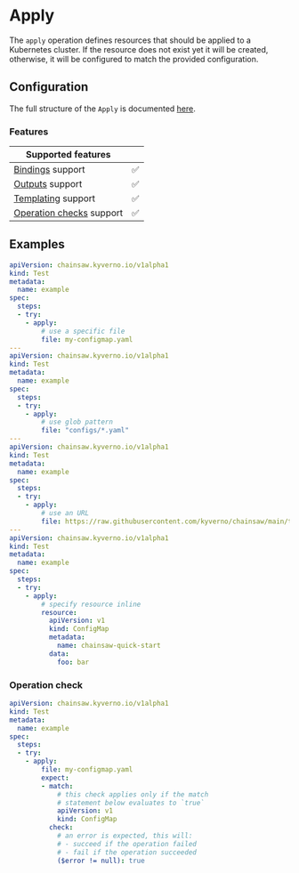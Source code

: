 # Apply

The `apply` operation defines resources that should be applied to a Kubernetes cluster.
If the resource does not exist yet it will be created, otherwise, it will be configured to match the provided configuration.

## Configuration

The full structure of the `Apply` is documented [here](../reference/apis/chainsaw.v1alpha1.md#chainsaw-kyverno-io-v1alpha1-Apply).

### Features

| Supported features                                 |                    |
|----------------------------------------------------|:------------------:|
| [Bindings](../general/bindings.md) support         | :white_check_mark: |
| [Outputs](../general/outputs.md) support           | :white_check_mark: |
| [Templating](../general/templating.md) support     | :white_check_mark: |
| [Operation checks](../general/checks.md) support   | :white_check_mark: |

## Examples

```yaml
apiVersion: chainsaw.kyverno.io/v1alpha1
kind: Test
metadata:
  name: example
spec:
  steps:
  - try:
    - apply:
        # use a specific file
        file: my-configmap.yaml
---
apiVersion: chainsaw.kyverno.io/v1alpha1
kind: Test
metadata:
  name: example
spec:
  steps:
  - try:
    - apply:
        # use glob pattern
        file: "configs/*.yaml"
---
apiVersion: chainsaw.kyverno.io/v1alpha1
kind: Test
metadata:
  name: example
spec:
  steps:
  - try:
    - apply:
        # use an URL
        file: https://raw.githubusercontent.com/kyverno/chainsaw/main/testdata/step/configmap.yaml
---
apiVersion: chainsaw.kyverno.io/v1alpha1
kind: Test
metadata:
  name: example
spec:
  steps:
  - try:
    - apply:
        # specify resource inline
        resource:
          apiVersion: v1
          kind: ConfigMap
          metadata:
            name: chainsaw-quick-start
          data:
            foo: bar
```

### Operation check

```yaml
apiVersion: chainsaw.kyverno.io/v1alpha1
kind: Test
metadata:
  name: example
spec:
  steps:
  - try:
    - apply:
        file: my-configmap.yaml
        expect:
        - match:
            # this check applies only if the match
            # statement below evaluates to `true`
            apiVersion: v1
            kind: ConfigMap
          check:
            # an error is expected, this will:
            # - succeed if the operation failed
            # - fail if the operation succeeded
            ($error != null): true
```
